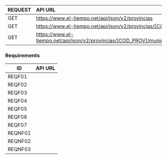| REQUEST | API URL                                                                                           |
| ---     |:-------------------------------------------------------------------------------------------------|
| GET     | https://www.el-tiempo.net/api/json/v2/provincias                                                  |
| GET     | https://www.el-tiempo.net/api/json/v2/provincias/[COD_PROV]/municipios                            |
| GET     | https://www.el-tiempo.net/api/json/v2/provincias/[COD_PROV]/municipios/[first_5_INE_code_numbers] |

### Requirements
| ID      | API URL |
| ---     |:-------------------------------------------------------------------------------------------------:|
| REQF01     |  |
| REQF02     |   |
| REQF03     | |
| REQF04     | |
| REQF05     | |
| REQF06     | |
| REQF07     | |
| REQNF01    | |
| REQNF02    | |
| REQNF03    | |
